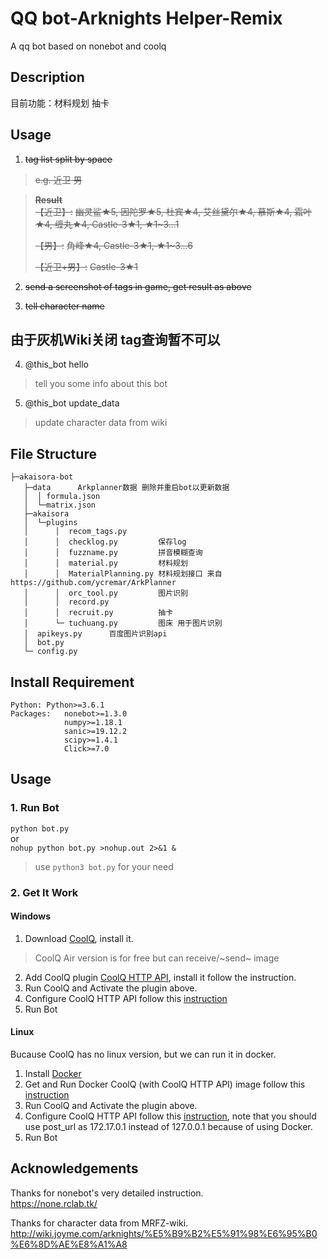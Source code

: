 # QQ bot-Arknights Helper-Remix
A qq bot based on nonebot and coolq

## Description
目前功能：材料规划 抽卡
## Usage
1. ~~tag list split by space~~
>~~e.g. 近卫 男~~

>**~~Result~~**\
>~~【近卫】:~~
>~~幽灵鲨★5, 因陀罗★5, 杜宾★4, 艾丝黛尔★4, 慕斯★4, 霜叶★4, 缠丸★4, Castle-3★1, ★1~3...1~~
>
>~~【男】:~~
>~~角峰★4, Castle-3★1, ★1~3...6~~
>
>~~【近卫+男】:~~
>~~Castle-3★1~~

2. ~~send a screenshot of tags in game, get result as above~~

3. ~~tell character name~~

## 由于灰机Wiki关闭  tag查询暂不可以

4. @this_bot hello

>tell you some info about this bot

5. @this_bot update_data

>update character data from wiki

## File Structure
```
├─akaisora-bot
   ├─data      Arkplanner数据 删除并重启bot以更新数据
   │  │ formula.json   
   │  └─matrix.json
   ├─akaisora
   │  └─plugins
   │      │  recom_tags.py
   │      │  checklog.py         保存log
   │      │  fuzzname.py         拼音模糊查询
   │      │  material.py         材料规划
   │      │  MaterialPlanning.py 材料规划接口 来自https://github.com/ycremar/ArkPlanner
   │      │  orc_tool.py         图片识别
   │      │  record.py           
   │      │  recruit.py          抽卡
   │      └─ tuchuang.py         图床 用于图片识别
   │  apikeys.py      百度图片识别api
   │  bot.py
   └─ config.py
```

## Install Requirement
```
Python: Python>=3.6.1
Packages:   nonebot>=1.3.0
            numpy>=1.18.1
            sanic>=19.12.2
            scipy>=1.4.1
            Click>=7.0
```

## Usage
### 1. Run Bot
`python bot.py`\
or\
`nohup python bot.py >nohup.out 2>&1 &`
> use `python3 bot.py` for your need

### 2. Get It Work
#### Windows

1. Download [CoolQ](https://cqp.cc/b/news), install it.
> CoolQ Air version is for free but can receive/~send~ image
2. Add CoolQ plugin [CoolQ HTTP API](https://cqhttp.cc/docs/4.10/#/), install it follow the instruction.
3. Run CoolQ and Activate the plugin above.
4. Configure CoolQ HTTP API follow this [instruction](https://none.rclab.tk/guide/getting-started.html#%E9%85%8D%E7%BD%AE-coolq-http-api-%E6%8F%92%E4%BB%B6)
5. Run Bot

#### Linux
Bucause CoolQ has no linux version, but we can run it in docker.
1. Install [Docker](https://docs.docker.com/install/linux/docker-ce/ubuntu/)
2. Get and Run Docker CoolQ (with CoolQ HTTP API) image follow this [instruction](https://cqhttp.cc/docs/4.10/#/?id=%E4%BD%BF%E7%94%A8-docker)
3. Run CoolQ and Activate the plugin above.
4. Configure CoolQ HTTP API follow this [instruction](https://none.rclab.tk/guide/getting-started.html#%E9%85%8D%E7%BD%AE-coolq-http-api-%E6%8F%92%E4%BB%B6), note that you should use post_url as 172.17.0.1 instead of 127.0.0.1 because of using Docker.
5. Run Bot

## Acknowledgements
Thanks for nonebot's very detailed instruction.\
https://none.rclab.tk/

Thanks for character data from MRFZ-wiki.\
http://wiki.joyme.com/arknights/%E5%B9%B2%E5%91%98%E6%95%B0%E6%8D%AE%E8%A1%A8
